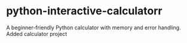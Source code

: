# python-interactive-calculatorr
A beginner-friendly Python calculator with memory and error handling.
Added calculator project
